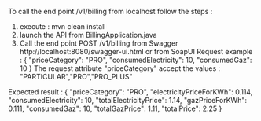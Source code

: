 To call the end point /v1/billing from localhost follow the steps :
1) execute : mvn clean install
2) launch the API from BillingApplication.java
3) Call the end point POST /v1/billing from Swagger http://localhost:8080/swagger-ui.html or from SoapUI
Request example :
{
	"priceCategory": "PRO",
	"consumedElectricity": 10,
	"consumedGaz": 10
}
The request attribute "priceCategory" accept the values : "PARTICULAR","PRO","PRO_PLUS" 

Expected result :
{
   "priceCategory": "PRO",
   "electricityPriceForKWh": 0.114,
   "consumedElectricity": 10,
   "totalElectricityPrice": 1.14,
   "gazPriceForKWh": 0.111,
   "consumedGaz": 10,
   "totalGazPrice": 1.11,
   "totalPrice": 2.25
}